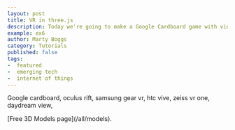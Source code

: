 ```yaml
---
layout: post
title: VR in three.js
description: Today we're going to make a Google Cardboard game with video and social media APIs.
example: ex6
author: Marty Boggs
category: Tutorials
published: false
tags:
-  featured
-  emerging tech
-  internet of things
---
```


Google cardboard, oculus rift, samsung gear vr, htc vive, zeiss vr one, daydream view,

<!--more--> [Free 3D Models page](/all/models).

